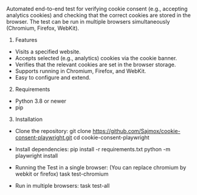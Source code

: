 Automated end-to-end test for verifying cookie consent (e.g., accepting analytics cookies) and checking that the correct cookies are stored in the browser. The test can be run in multiple browsers simultaneously (Chromium, Firefox, WebKit).

1. Features

- Visits a specified website.
- Accepts selected (e.g., analytics) cookies via the cookie banner.
- Verifies that the relevant cookies are set in the browser storage.
- Supports running in Chromium, Firefox, and WebKit.
- Easy to configure and extend.

2. Requirements

- Python 3.8 or newer
- pip

3. Installation

- Clone the repository:
  git clone https://github.com/Sajmox/cookie-consent-playwright.git
  cd cookie-consent-playwright

- Install dependencies:
  pip install -r requirements.txt
  python -m playwright install

- Running the Test in a single browser:
  (You can replace chromium by webkit or firefox)
  task test-chromium

- Run in multiple browsers:
  task test-all
